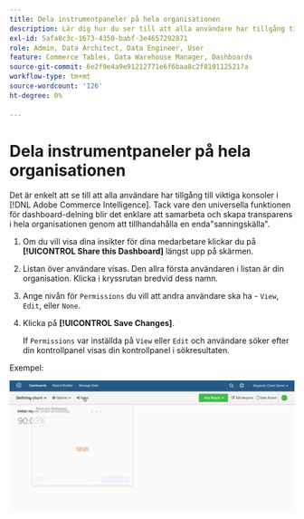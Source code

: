 ```yaml
---
title: Dela instrumentpaneler på hela organisationen
description: Lär dig hur du ser till att alla användare har tillgång till viktiga konsoler på [!DNL Commerce Intelligence].
exl-id: 5afa8c3c-1673-4350-babf-3e4657292871
role: Admin, Data Architect, Data Engineer, User
feature: Commerce Tables, Data Warehouse Manager, Dashboards
source-git-commit: 6e2f9e4a9e91212771e6f6baa8c2f8101125217a
workflow-type: tm+mt
source-wordcount: '126'
ht-degree: 0%

---
```


# Dela instrumentpaneler på hela organisationen

Det är enkelt att se till att alla användare har tillgång till viktiga konsoler i [!DNL Adobe Commerce Intelligence]. Tack vare den universella funktionen för dashboard-delning blir det enklare att samarbeta och skapa transparens i hela organisationen genom att tillhandahålla en enda&quot;sanningskälla&quot;.

1. Om du vill visa dina insikter för dina medarbetare klickar du på **[!UICONTROL Share this Dashboard]** längst upp på skärmen.

1. Listan över användare visas. Den allra första användaren i listan är din organisation. Klicka i kryssrutan bredvid dess namn.

1. Ange nivån för `Permissions` du vill att andra användare ska ha - `View`, `Edit`, eller `None`.

1. Klicka på **[!UICONTROL Save Changes]**.

   If `Permissions` var inställda på `View` eller `Edit` och användare söker efter din kontrollpanel visas din kontrollpanel i sökresultaten.

Exempel:

![kontrollpanel för resurs](../../assets/share.gif)<!--{: width="675" height="311"}-->
